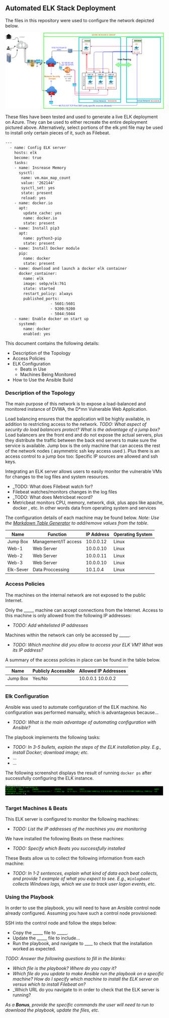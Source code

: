 ## Automated ELK Stack Deployment

The files in this repository were used to configure the network depicted below.

![TODO: Update the path with the name of your diagram](Images/Diagram2_final.png)

These files have been tested and used to generate a live ELK deployment on Azure. They can be used to either recreate the entire deployment pictured above. Alternatively, select portions of the elk.yml file may be used to install only certain pieces of it, such as Filebeat.

```
---
  - name: Config ELK server
    hosts: elk
    become: true
    tasks:
    - name: Insrease Memory
      sysctl:
       name: vm.max_map_count
       value: '262144'
       sysctl_set: yes
       state: present
       reload: yes
    - name: docker.io
      apt:
        update_cache: yes
        name: docker.io
        state: present
    - name: Install pip3
      apt:
        name: python3-pip
        state: present
    - name: Install Docker module
      pip:
        name: docker
        state: present
    - name: download and launch a docker elk container
      docker_container:
        name: elk
        image: sebp/elk:761
        state: started
        restart_policy: always
        published_ports:
                    - 5601:5601
                    - 9200:9200
                    - 5044:5044
    - name: Enable docker on start up
      systemd:
        name: docker
        enabled: yes

```
This document contains the following details:
- Description of the Topology
- Access Policies
- ELK Configuration
  - Beats in Use
  - Machines Being Monitored
- How to Use the Ansible Build


### Description of the Topology

The main purpose of this network is to expose a load-balanced and monitored instance of DVWA, the D*mn Vulnerable Web Application.

Load balancing ensures that the application will be highly available, in addition to restricting access to the network.
_TODO: What aspect of security do load balancers protect? What is the advantage of a jump box?_
Load balancers are the front end and do not expose the actual servers, plus they distribute the traffic between the back end servers to make sure the service is available.
Jump box is the only machine that can access the rest of the network nodes ( asymmetric ssh key access used ). Plus there is an access control to a jump box too: Specific IP sources are allowed and ssh keys.

Integrating an ELK server allows users to easily monitor the vulnerable VMs for changes to the log files and system resources.
- _TODO: What does Filebeat watch for?
- Filebeat watches/monitors changes in the log files
- _TODO: What does Metricbeat record?
- Metricbeat monitors CPU, memory, network, disk, plus apps like apache, docker , etc. In other words data from operating system and services

The configuration details of each machine may be found below.
_Note: Use the [Markdown Table Generator](http://www.tablesgenerator.com/markdown_tables) to add/remove values from the table_.

| Name     | Function | IP Address | Operating System |
|----------|----------|------------|------------------|
| Jump Box | Management/IT access  | 10.0.0.12  | Linux            |
| Web-1    | Web Server| 10.0.0.10 | Linux           |
| Web-2    | Web Server| 10.0.0.11 | Linux           |
| Web-3    | Web Server| 10.0.0.10 | Linux           |
| Elk-Sever| Data Proccessing| 10.1.0.4 | Linux        |

### Access Policies

The machines on the internal network are not exposed to the public Internet. 

Only the _____ machine can accept connections from the Internet. Access to this machine is only allowed from the following IP addresses:
- _TODO: Add whitelisted IP addresses_

Machines within the network can only be accessed by _____.
- _TODO: Which machine did you allow to access your ELK VM? What was its IP address?_

A summary of the access policies in place can be found in the table below.

| Name     | Publicly Accessible | Allowed IP Addresses |
|----------|---------------------|----------------------|
| Jump Box | Yes/No              | 10.0.0.1 10.0.0.2    |
|          |                     |                      |
|          |                     |                      |

### Elk Configuration

Ansible was used to automate configuration of the ELK machine. No configuration was performed manually, which is advantageous because...
- _TODO: What is the main advantage of automating configuration with Ansible?_

The playbook implements the following tasks:
- _TODO: In 3-5 bullets, explain the steps of the ELK installation play. E.g., install Docker; download image; etc._
- ...
- ...

The following screenshot displays the result of running `docker ps` after successfully configuring the ELK instance.

![TODO: Update the path with the name of your screenshot of docker ps output](Images/docker_ps_output.png)

### Target Machines & Beats
This ELK server is configured to monitor the following machines:
- _TODO: List the IP addresses of the machines you are monitoring_

We have installed the following Beats on these machines:
- _TODO: Specify which Beats you successfully installed_

These Beats allow us to collect the following information from each machine:
- _TODO: In 1-2 sentences, explain what kind of data each beat collects, and provide 1 example of what you expect to see. E.g., `Winlogbeat` collects Windows logs, which we use to track user logon events, etc._

### Using the Playbook
In order to use the playbook, you will need to have an Ansible control node already configured. Assuming you have such a control node provisioned: 

SSH into the control node and follow the steps below:
- Copy the _____ file to _____.
- Update the _____ file to include...
- Run the playbook, and navigate to ____ to check that the installation worked as expected.

_TODO: Answer the following questions to fill in the blanks:_
- _Which file is the playbook? Where do you copy it?_
- _Which file do you update to make Ansible run the playbook on a specific machine? How do I specify which machine to install the ELK server on versus which to install Filebeat on?_
- _Which URL do you navigate to in order to check that the ELK server is running?

_As a **Bonus**, provide the specific commands the user will need to run to download the playbook, update the files, etc._
